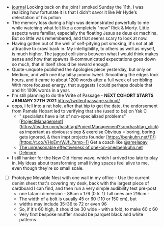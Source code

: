 - [journal](<journal.md>) Looking back on the joint I smoked Sunday the 11th, I was realizing how fortunate it is that I didn't savor it like Mr Hyde's delectation of his potion 
- The memory loss during a high was demonstrated powerfully to me while watching what felt like a completely "new" Rick & Morty. Little aspects were familiar, especially the floating Jesus as deus ex machina. But so little was remembered, and that seems scary to look at now.
- Having gotten out of the well of self-pitying pot smoking, it's not at all attractive to crawl back in. My intelligibility, to others as well as myself, is much higher. The jagged collisions between what I would think makes sense and how that spawns ill-communicated expectations goes down so much, that in itself should be reward enough. 
- Quote-unquote published the Apologies piece yesterday, but only on Medium, and with one itsy bitsy promo tweet. Smoothing the edges took hours, and it came to about 1200 words after a full week of scribbling. With more focused energy, that suggests I could perhaps double that and hit 100K words in a year.
- I'm still planning to do the Write of Passage - **NEXT COHORT STARTS JANUARY 27TH 2021** https://writeofpassage.school/
- oops, i fell into a rat hole, after that bip to get the date, the endorsement from Pamela Hobart led to verifying that she (used to be) on Yak C
    - " specialists have a lot of non-specialized problems" 
[[ProjectManagement](<ProjectManagement.md>)](https://twitter.com/hashtag/ProjectManagement?src=hashtag_click) as important as obvious: sleep & exercise
Obvious = boring, boring gets ignored, & then impt projects founder
[https://benkuhn.net/11/](https://t.co/VHoEmrWJfL?amp=1) 
Get a coach like [@amelapay](https://twitter.com/amelapay)
    - [The unreasonable effectiveness of one-on-onesbenkuhn.net](https://t.co/VHoEmrWJfL?amp=1)
    - [Delmore](<Delmore.md>) 
- I still hanker for the New Old Home wave, which I arrived too late to play in. My ideas about transforming small living spaces feel alive to me, even though they're so small scale. 
- [ ] Prototype Movable Nest with one wall in my office - Use the current denim sheet that's covering my desk, back with the largest piece of cardboard I can find, and then run a very simple audibility test pre-post
    - one tatami dimension - 88cm x 176 (0.5: 1) Tall ones are 216cm - 
    - The width of a bolt is usually 45 or 60 (110 or 150 cm), but 
    - widths may include 35–36 to 72 or even 96
    - So, if it's 60 high, it should be 30 wide - with a fold, to make 60 x 60
    - Very first bespoke muffler should be parquet black and white patterns
